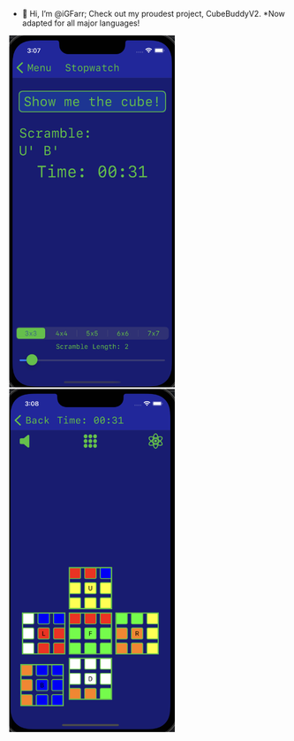 - 👋 Hi, I’m @iGFarr; Check out my proudest project, CubeBuddyV2. *Now adapted for all major languages!

<p float="left">
  <img src="GitHubMain1.png" width="300" />
  <img src="GitHubMain2.png" width="300" height="620" /> 
</p>

<!---
iGFarr/iGFarr is a ✨ special ✨ repository because its `README.md` (this file) appears on your GitHub profile.
You can click the Preview link to take a look at your changes.
--->
